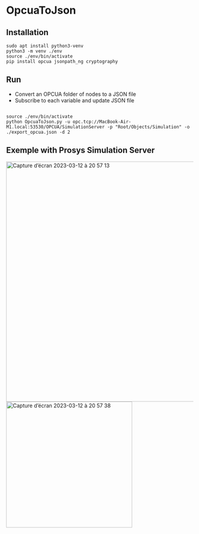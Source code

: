 # OpcuaToJson

## Installation 

```
sudo apt install python3-venv
python3 -m venv ./env
source ./env/bin/activate
pip install opcua jsonpath_ng cryptography

```

## Run

- Convert an OPCUA folder of nodes to a JSON file
- Subscribe to each variable and update JSON file


```

source ./env/bin/activate
python OpcuaToJson.py -u opc.tcp://MacBook-Air-M1.local:53530/OPCUA/SimulationServer -p "Root/Objects/Simulation" -o ./export_opcua.json -d 2

```

## Exemple with Prosys Simulation Server

<img width="646" alt="Capture d’écran 2023-03-12 à 20 57 13" src="https://user-images.githubusercontent.com/1449867/224569949-9280778f-a242-46ee-a589-9775d195d2f3.png">

<img width="339" alt="Capture d’écran 2023-03-12 à 20 57 38" src="https://user-images.githubusercontent.com/1449867/224569971-9fae87ad-6dd0-4993-83ba-8b8fda603f90.png">
